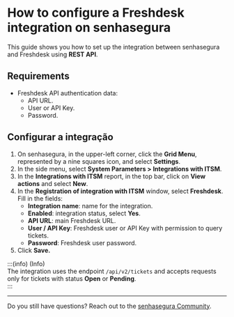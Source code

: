 # How to configure a Freshdesk integration on senhasegura

This guide shows you how to set up the integration between senhasegura and Freshdesk using **REST API**.

## Requirements

* Freshdesk API authentication data:  
  * API URL.  
  * User or API Key.  
  * Password.

## Configurar a integração

1. On senhasegura, in the upper-left corner, click the **Grid Menu**, represented by a nine squares icon, and select **Settings**.  
2. In the side menu, select **System Parameters \> Integrations with ITSM**.  
3. In the **Integrations with ITSM** report, in the top bar, click on **View actions** and select **New**.  
4. In the **Registration of integration with ITSM** window, select **Freshdesk**. Fill in the fields:  
   * **Integration name**: name for the integration.  
   * **Enabled**: integration status, select **Yes**.  
   * **API URL**: main Freshdesk URL.  
   * **User / API Key**: Freshdesk user or API Key with permission to query tickets.  
   * **Password**: Freshdesk user password.  
5. Click **Save.**

:::(info) (Info)  
The integration uses the endpoint `/api/v2/tickets` and accepts requests only for tickets with status **Open** or **Pending**.  
:::

---

Do you still have questions? Reach out to the [senhasegura Community](https://community.senhasegura.io/).